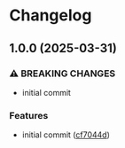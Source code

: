 # Changelog

## 1.0.0 (2025-03-31)


### ⚠ BREAKING CHANGES

* initial commit

### Features

* initial commit ([cf7044d](https://github.com/compwright/domo-uploader-php/commit/cf7044d7bbcb5631c5f5b45bc9d22b0542123bb1))
